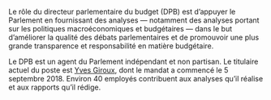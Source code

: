 Le rôle du directeur parlementaire du budget (DPB) est d’appuyer le Parlement en fournissant des analyses — notamment des analyses portant sur les politiques macroéconomiques et budgétaires — dans le but d’améliorer la qualité des débats parlementaires et de promouvoir une plus grande transparence et responsabilité en matière budgétaire.

Le DPB est un agent du Parlement indépendant et non partisan. Le titulaire actuel du poste est [Yves Giroux](https://www.pbo-dpb.ca/fr/about--a-propos), dont le mandat a commencé le 5 septembre 2018. Environ 40 employés contribuent aux analyses qu’il réalise et aux rapports qu’il rédige.
